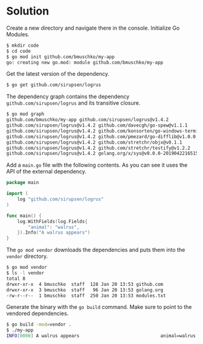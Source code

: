 # Solution

Create a new directory and navigate there in the console. Initialize Go Modules.

```bash
$ mkdir code
$ cd code
$ go mod init github.com/bmuschko/my-app
go: creating new go.mod: module github.com/bmuschko/my-app
```

Get the latest version of the dependency.

```bash
$ go get github.com/sirupsen/logrus
```

The dependency graph contains the dependency `github.com/sirupsen/logrus` and its transitive closure.

```bash
$ go mod graph
github.com/bmuschko/my-app github.com/sirupsen/logrus@v1.4.2
github.com/sirupsen/logrus@v1.4.2 github.com/davecgh/go-spew@v1.1.1
github.com/sirupsen/logrus@v1.4.2 github.com/konsorten/go-windows-terminal-sequences@v1.0.1
github.com/sirupsen/logrus@v1.4.2 github.com/pmezard/go-difflib@v1.0.0
github.com/sirupsen/logrus@v1.4.2 github.com/stretchr/objx@v0.1.1
github.com/sirupsen/logrus@v1.4.2 github.com/stretchr/testify@v1.2.2
github.com/sirupsen/logrus@v1.4.2 golang.org/x/sys@v0.0.0-20190422165155-953cdadca894
```

Add a `main.go` file with the following contents. As you can see it uses the API of the external dependency.

```go
package main

import (
	log "github.com/sirupsen/logrus"
)

func main() {
	log.WithFields(log.Fields{
		"animal": "walrus",
	}).Info("A walrus appears")
}
```

The `go mod vendor` downloads the dependencies and puts them into the `vendor` directory.

```bash
$ go mod vendor
$ ls -l vendor
total 8
drwxr-xr-x  4 bmuschko  staff  128 Jan 20 13:53 github.com
drwxr-xr-x  3 bmuschko  staff   96 Jan 20 13:53 golang.org
-rw-r--r--  1 bmuschko  staff  250 Jan 20 13:53 modules.txt
```

Generate the binary with the `go build` command. Make sure to point to the vendored dependencies.

```bash
$ go build -mod=vendor .
$ ./my-app
INFO[0000] A walrus appears                              animal=walrus
```